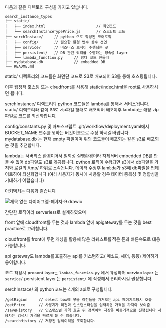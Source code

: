 다음과 같은 디렉토리 구성을 가지고 있습니다.
```
search_instance_types
├── static/
│   ├── index.html                       // 화면코드
│   └── searchInstanceTypePrice.js       // 스크립트 코드
├── serchInstace/     // python 으로 작성된 코어로직
│   ├── config/       // 필요한 환경 변수 상수 선언
│   ├── service/      // 비즈니스 로직이 수행되는 곳
│   ├── persistent/   // DB 관련 쿼리를 수행하는 영속성 layer
│   └── lambda_function.py     // 람다 코드 핸들러
├── mydatabase.db              // embedded DB
└── README.md
```

static/ 디렉토리의 코드들은 화면단 코드로 S3로 배포되어 S3를 통해 호스팅됩니다.

이후 웹정적 호스팅 또는 cloudfront를 사용해 static/index.html을 root로 사용하시면 됩니다.

serchInstance/ 디렉토리의 python 코드들은 lambda를 통해서 서비스됩니다. static/ 디렉토리와 같이 S3로 zip파일 형태로 배포되며 배포이후 lambda는 해당 zip파일로 코드를 최신화합니다.

config/constants.py 및 배포스크립트 .git/workflow/deployment.yaml에서  BUCKET_NAME 변수를 원하는 버킷이름으로 수정 하시길 바랍니다.
mydatabase.db 는 현재 empty 파일이며 위의 코드들이 배포되는 같은 s3로 배포되는 것을 추천합니다.

lambda는 서버리스 환경이어서 일회성 실행환경이라 자체서버 embedded DB를 만들 수 없어 db파일도 s3로 제공됩니다. python 로직이 수행되면 s3에서 db파일을 가져와 로컬의 /tmp/ 하위로 소속됩니다. 데이터 수정후 lambda가 s3에 db파일을 업데이트하여 최신화합니다 (여러 사용자가 동시에 사용할 경우 데이터 중복성 및 정합성을 기대하기 어렵습니다)


아키텍처는 다음과 같습니다

![제목 없는 다이어그램-페이지-9 drawio](https://github.com/user-attachments/assets/37d80f39-c126-4e5a-b8e4-acf3ea492eac)

간단한 로직이라 serverless로 설계하였으며

front 앞에 cloudfront를 두는 것과 lambda 앞에 apigateway를 두는 것을 best practice로 고려합니다.

cloudfront를 front에 두면 캐싱을 활용해 많은 리퀘스트를 적은 돈과 빠른속도로 대응 가능합니다.

api gateway도 lambda를 호출하는 api를 커스텀하고( 메소드, 헤더, 등등) 제어하기 용이합니다.

코드 작성시 present layer는 `lambda_function.py` 에서 작성하며
service layer 는 `service/`
persistent layer 는 `persistent/` 에 작성해서 분리하시길 권장합니다.

serchInstace/ 의 python 코드는 4개의 api로 구성됩니다.
```
/getRigion     // select box에 넣을 리전들을 가져오는 api 페이지로딩시 호출
/getPrice      // 사용자가 리전과 인스턴스타입을 입력하면 가격을 가져와 보여줌
/saveHistory   // 인스턴스별 가격 호출 뒤 검색이력 저장은 비동기적으로 진행됩니다 사용자는 검색시 가격을 빠르게 볼 수 있습니다.
/searchHistory // 저장된 검색이력을 조회합니다.
```

